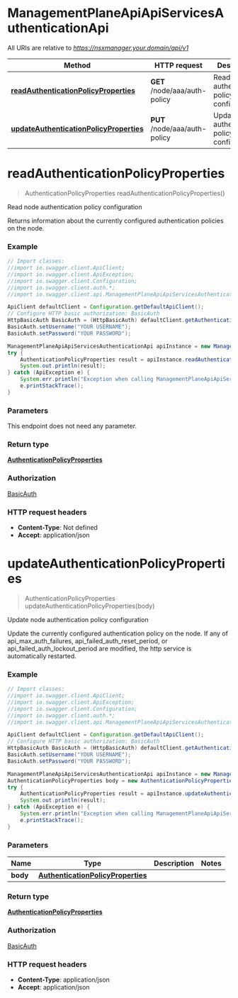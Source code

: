 # ManagementPlaneApiApiServicesAuthenticationApi

All URIs are relative to *https://nsxmanager.your.domain/api/v1*

Method | HTTP request | Description
------------- | ------------- | -------------
[**readAuthenticationPolicyProperties**](ManagementPlaneApiApiServicesAuthenticationApi.md#readAuthenticationPolicyProperties) | **GET** /node/aaa/auth-policy | Read node authentication policy configuration
[**updateAuthenticationPolicyProperties**](ManagementPlaneApiApiServicesAuthenticationApi.md#updateAuthenticationPolicyProperties) | **PUT** /node/aaa/auth-policy | Update node authentication policy configuration

<a name="readAuthenticationPolicyProperties"></a>
# **readAuthenticationPolicyProperties**
> AuthenticationPolicyProperties readAuthenticationPolicyProperties()

Read node authentication policy configuration

Returns information about the currently configured authentication policies on the node. 

### Example
```java
// Import classes:
//import io.swagger.client.ApiClient;
//import io.swagger.client.ApiException;
//import io.swagger.client.Configuration;
//import io.swagger.client.auth.*;
//import io.swagger.client.api.ManagementPlaneApiApiServicesAuthenticationApi;

ApiClient defaultClient = Configuration.getDefaultApiClient();
// Configure HTTP basic authorization: BasicAuth
HttpBasicAuth BasicAuth = (HttpBasicAuth) defaultClient.getAuthentication("BasicAuth");
BasicAuth.setUsername("YOUR USERNAME");
BasicAuth.setPassword("YOUR PASSWORD");

ManagementPlaneApiApiServicesAuthenticationApi apiInstance = new ManagementPlaneApiApiServicesAuthenticationApi();
try {
    AuthenticationPolicyProperties result = apiInstance.readAuthenticationPolicyProperties();
    System.out.println(result);
} catch (ApiException e) {
    System.err.println("Exception when calling ManagementPlaneApiApiServicesAuthenticationApi#readAuthenticationPolicyProperties");
    e.printStackTrace();
}
```

### Parameters
This endpoint does not need any parameter.

### Return type

[**AuthenticationPolicyProperties**](AuthenticationPolicyProperties.md)

### Authorization

[BasicAuth](../README.md#BasicAuth)

### HTTP request headers

 - **Content-Type**: Not defined
 - **Accept**: application/json

<a name="updateAuthenticationPolicyProperties"></a>
# **updateAuthenticationPolicyProperties**
> AuthenticationPolicyProperties updateAuthenticationPolicyProperties(body)

Update node authentication policy configuration

Update the currently configured authentication policy on the node. If any of api_max_auth_failures, api_failed_auth_reset_period, or api_failed_auth_lockout_period are modified, the http service is automatically restarted. 

### Example
```java
// Import classes:
//import io.swagger.client.ApiClient;
//import io.swagger.client.ApiException;
//import io.swagger.client.Configuration;
//import io.swagger.client.auth.*;
//import io.swagger.client.api.ManagementPlaneApiApiServicesAuthenticationApi;

ApiClient defaultClient = Configuration.getDefaultApiClient();
// Configure HTTP basic authorization: BasicAuth
HttpBasicAuth BasicAuth = (HttpBasicAuth) defaultClient.getAuthentication("BasicAuth");
BasicAuth.setUsername("YOUR USERNAME");
BasicAuth.setPassword("YOUR PASSWORD");

ManagementPlaneApiApiServicesAuthenticationApi apiInstance = new ManagementPlaneApiApiServicesAuthenticationApi();
AuthenticationPolicyProperties body = new AuthenticationPolicyProperties(); // AuthenticationPolicyProperties | 
try {
    AuthenticationPolicyProperties result = apiInstance.updateAuthenticationPolicyProperties(body);
    System.out.println(result);
} catch (ApiException e) {
    System.err.println("Exception when calling ManagementPlaneApiApiServicesAuthenticationApi#updateAuthenticationPolicyProperties");
    e.printStackTrace();
}
```

### Parameters

Name | Type | Description  | Notes
------------- | ------------- | ------------- | -------------
 **body** | [**AuthenticationPolicyProperties**](AuthenticationPolicyProperties.md)|  |

### Return type

[**AuthenticationPolicyProperties**](AuthenticationPolicyProperties.md)

### Authorization

[BasicAuth](../README.md#BasicAuth)

### HTTP request headers

 - **Content-Type**: application/json
 - **Accept**: application/json


